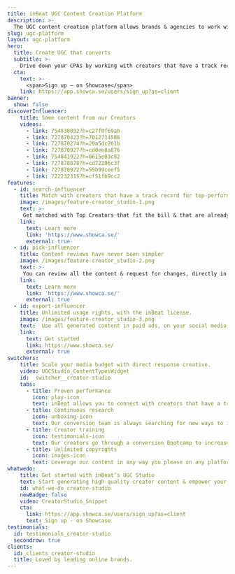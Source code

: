 ```yaml
---
title: inBeat UGC Content Creation Platform
description: >-
  The UGC content creation platform allows brands & agencies to work with a highly vetted network of Top Social Media creators that generate high quality user generated content. 
slug: ugc-platform
layout: ugc-platform
hero:
  title: Create UGC that converts
  subtitle: >-
    Drive down your CPAs by working with creators that have a track record for performance.
  cta:
    text: >-
      <span>Sign up — on Showcase</span>
    link: https://app.showca.se/users/sign_up?as=client
banner:
  show: false
discoverInfluencer:
    title: Some content from our Creators
    videos:
      - link: 754838092?h=c27f0f69ab
      - link: 727870423?h=7012714586
      - link: 727870274?h=20a5dc261b
      - link: 727870927?h=cd0ee8a876
      - link: 754841922?h=0615e03c82
      - link: 727870878?h=cd72296c3f
      - link: 727870972?h=55b99ceef5
      - link: 722232315?h=cf51fb9cc2
features:
  - id: search-influencer
    title: Match with creators that have a track record for top-performing content.
    image: /images/feature-creator_studio-1.png
    text: >-
     Get matched with Top Creators that fit the bill & that are already willing to collaborate with your brand.
    link:
      text: Learn more
      link: 'https://www.showca.se/'
      external: true
  - id: pick-influencer
    title: Content reviews have never been simpler
    image: /images/feature-creator_studio-2.png
    text: >-
     You can review all the content & request for changes, directly in the platform. 
    link:
      text: Learn more
      link: 'https://www.showca.se/'
      external: true
  - id: export-influencer
    title: Unlimited usage rights, with the inBeat license.
    image: /images/feature-creator_studio-3.png
    text:  Use all generated content in paid ads, on your social media, or however you please. The inBeat license covers it all.
    link:
      text: Get started
      link: https://www.showca.se/
      external: true
switchers:
    title: Scale your media budget with direct response creative.  
    video: UGCStudio_ContentTypesWidget
    id:  switcher__creator-studio
    tabs:
      - title: Proven performance
        icon: play-icon
        text: inBeat allows you to connect with creators that have a track record for creating top-performing content.
      - title: Continuous research
        icon: unboxing-icon
        text: Our conversion team is always searching for new ways to increase conversions. 
      - title: Creator training
        icon: testimonials-icon
        text: Our creators go through a conversion Bootcamp to increase their understanding of the art of conversion.
      - title: Unlimited copyrights
        icon: images-icon
        text: Leverage our content in any way you please on any platform you wish.
whatwedo:
    title: Get started with inBeat’s UGC Studio
    text: Start generating high quality creator content & empower your brand with a scalable solution.
    id: what-we-do_creator-studio
    newBadge: false 
    video: CreatorStudio_Snippet 
    cta:
      link: https://app.showca.se/users/sign_up?as=client
      text: Sign up - on Showcase
testimonials: 
  id: testimonials_creator-studio
  secondrow: true
clients:
  id: clients_creator-studio
  title: Loved by leading online brands.
---
```

